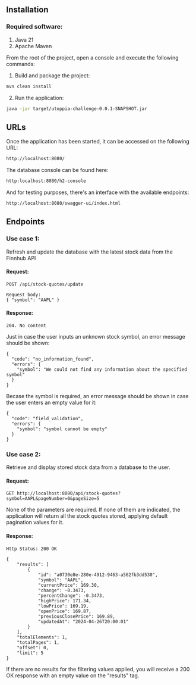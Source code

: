 ## Installation

### Required software:
1. Java 21
2. Apache Maven

From the root of the project, open a console and execute the following commands:

1. Build and package the project:

```sh
mvn clean install
```

2. Run the application:

```sh
java -jar target/utoppia-challenge-0.0.1-SNAPSHOT.jar
```

## URLs

Once the application has been started, it can be accessed on the following URL:

```sh
http://localhost:8080/
```

The database console can be found here:

```sh
http:localhost:8080/h2-console
```

And for testing purposes, there's an interface with the available endpoints:

```sh
http://localhost:8080/swagger-ui/index.html
```

## Endpoints

### Use case 1: 

Refresh and update the database with the latest stock data from the Finnhub API

#### Request:

```
POST /api/stock-quotes/update

Request body: 
{ "symbol": "AAPL" }

```

#### Response:

```
204. No content
```

Just in case the user inputs an unknown stock symbol, an error message should be shown:

```
{
  "code": "no_information_found",
  "errors": {
    "symbol": "We could not find any information about the specified symbol"
  }
}
```
Becase the symbol is required, an error message should be shown in case the user enters an empty value for it:

```
{
  "code": "field_validation",
  "errors": {
    "symbol": "symbol cannot be empty"
  }
}
```

### Use case 2: 

Retrieve and display stored stock data from a database to the user.

#### Request:

```
GET http://localhost:8080/api/stock-quotes?symbol=AAPL&pageNumber=0&pageSize=5
```

None of the parameters are required. If none of them are indicated, the application will return all the stock quotes stored, applying default pagination values for it.


#### Response:

```
Http Status: 200 OK

{
    "results": [
        {
            "id": "a0730e8e-280e-4912-9463-a562fb3dd530",
            "symbol": "AAPL",
            "currentPrice": 169.30,
            "change": -0.3473,
            "percentChange": -0.3473,
            "highPrice": 171.34,
            "lowPrice": 169.19,
            "openPrice": 169.87,
            "previousClosePrice": 169.89,
            "updatedAt": "2024-04-26T20:00:01"
        }
    ],
    "totalElements": 1,
    "totalPages": 1,
    "offset": 0,
    "limit": 5
}
```

If there are no results for the filtering values applied, you will receive a 200 OK response with an empty value on the "results" tag.


